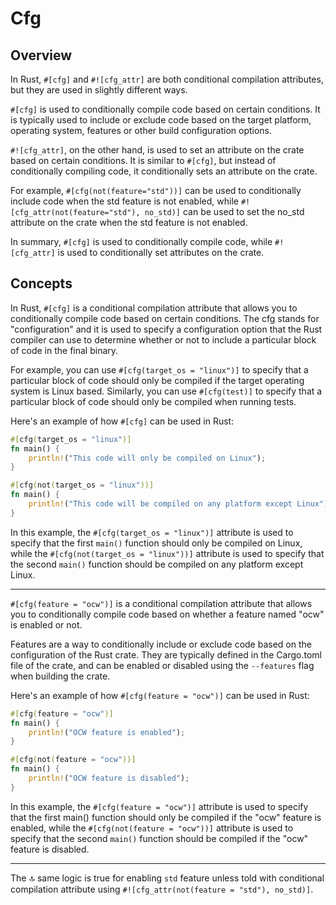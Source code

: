 # Cfg

## Overview

In Rust, `#[cfg]` and `#![cfg_attr]` are both conditional compilation attributes, but they are used in slightly different ways.

`#[cfg]` is used to conditionally compile code based on certain conditions. It is typically used to include or exclude code based on the target platform, operating system, features or other build configuration options.

`#![cfg_attr]`, on the other hand, is used to set an attribute on the crate based on certain conditions. It is similar to `#[cfg]`, but instead of conditionally compiling code, it conditionally sets an attribute on the crate.

For example, `#[cfg(not(feature="std"))]` can be used to conditionally include code when the std feature is not enabled, while `#![cfg_attr(not(feature="std"), no_std)]` can be used to set the no_std attribute on the crate when the std feature is not enabled.

In summary, `#[cfg]` is used to conditionally compile code, while `#![cfg_attr]` is used to conditionally set attributes on the crate.

## Concepts

In Rust, `#[cfg]` is a conditional compilation attribute that allows you to conditionally compile code based on certain conditions. The cfg stands for "configuration" and it is used to specify a configuration option that the Rust compiler can use to determine whether or not to include a particular block of code in the final binary.

For example, you can use `#[cfg(target_os = "linux")]` to specify that a particular block of code should only be compiled if the target operating system is Linux based. Similarly, you can use `#[cfg(test)]` to specify that a particular block of code should only be compiled when running tests.

Here's an example of how `#[cfg]` can be used in Rust:

```rust
#[cfg(target_os = "linux")]
fn main() {
    println!("This code will only be compiled on Linux");
}

#[cfg(not(target_os = "linux"))]
fn main() {
    println!("This code will be compiled on any platform except Linux");
}
```

In this example, the `#[cfg(target_os = "linux")]` attribute is used to specify that the first `main()` function should only be compiled on Linux, while the `#[cfg(not(target_os = "linux"))]` attribute is used to specify that the second `main()` function should be compiled on any platform except Linux.

---

`#[cfg(feature = "ocw")]` is a conditional compilation attribute that allows you to conditionally compile code based on whether a feature named "ocw" is enabled or not.

Features are a way to conditionally include or exclude code based on the configuration of the Rust crate. They are typically defined in the Cargo.toml file of the crate, and can be enabled or disabled using the `--features` flag when building the crate.

Here's an example of how `#[cfg(feature = "ocw")]` can be used in Rust:

```rust
#[cfg(feature = "ocw")]
fn main() {
    println!("OCW feature is enabled");
}

#[cfg(not(feature = "ocw"))]
fn main() {
    println!("OCW feature is disabled");
}
```

In this example, the `#[cfg(feature = "ocw")]` attribute is used to specify that the first main() function should only be compiled if the "ocw" feature is enabled, while the `#[cfg(not(feature = "ocw"))]` attribute is used to specify that the second `main()` function should be compiled if the "ocw" feature is disabled.

---

The 🔝 same logic is true for enabling `std` feature unless told with conditional compilation attribute using `#![cfg_attr(not(feature = "std"), no_std)]`.
